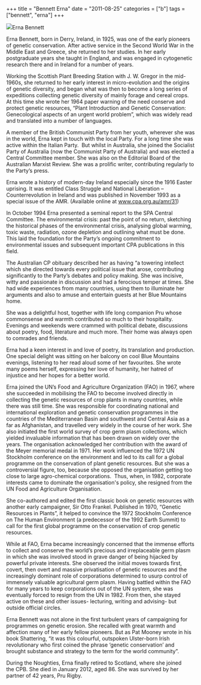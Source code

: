 +++
title = "Bennett Erna"
date = "2011-08-25"
categories = ["b"]
tags = ["bennett", "erna"]
+++

![](https://grahamstevenson.me.uk/wp-content/uploads/2020/02/38AAC7BE-B745-4351-8EA7-0B6422F171A8-300x260.jpeg)Erna Bennett

Erna Bennett, born in Derry, Ireland, in 1925, was one of the early pioneers of genetic conservation. After active service in the Second World War in the Middle East and Greece, she returned to her studies. In her early postgraduate years she taught in England, and was engaged in cytogenetic research there and in Ireland for a number of years.

Working the Scottish Plant Breeding Station with J. W. Gregor in the mid-1960s, she returned to her early interest in micro-evolution and the origins of genetic diversity, and began what was then to become a long series of expeditions collecting genetic diversity of mainly forage and cereal crops. At this time she wrote her 1964 paper warning of the need conserve and protect genetic resources, “Plant Introduction and Genetic Conservation: Genecological aspects of an urgent world problem”, which was widely read and translated into a number of languages.

A member of the British Communist Party from her youth, wherever she was in the world, Erna kept in touch with the local Party. For a long time she was active within the Italian Party.  But whilst in Australia, she joined the Socialist Party of Australia (now the Communist Party of Australia) and was elected a Central Committee member. She was also on the Editorial Board of the Australian Marxist Review. She was a prolific writer, contributing regularly to the Party’s press.

Erna wrote a history of modern-day Ireland especially since the 1916 Easter uprising. It was entitled Class Struggle and National Liberation – Counterrevolution in Ireland and was published in November 1993 as a special issue of the AMR. (Available online at www.cpa.org.au/amr/31)

In October 1994 Erna presented a seminal report to the SPA Central Committee. The environmental crisis: past the point of no return, sketching the historical phases of the environmental crisis, analysing global warming, toxic waste, radiation, ozone depletion and outlining what must be done. This laid the foundation for the Party’s ongoing commitment to environmental issues and subsequent important CPA publications in this field.

The Australian CP obituary described her as having “a towering intellect which she directed towards every political issue that arose, contributing significantly to the Party’s debates and policy making. She was incisive, witty and passionate in discussion and had a ferocious temper at times. She had wide experiences from many countries, using them to illuminate her arguments and also to amuse and entertain guests at her Blue Mountains home.

She was a delightful host, together with life long companion Pru whose commonsense and warmth contributed so much to their hospitality. Evenings and weekends were crammed with political debate, discussions about poetry, food, literature and much more. Their home was always open to comrades and friends.

Erna had a keen interest in and love of poetry, its translation and production. One special delight was sitting on her balcony on cool Blue Mountains evenings, listening to her read aloud some of her favourites. She wrote many poems herself, expressing her love of humanity, her hatred of injustice and her hopes for a better world.

Erna joined the UN’s Food and Agriculture Organization (FAO) in 1967, where she succeeded in mobilising the FAO to become involved directly in collecting the genetic resources of crop plants in many countries, while there was still time. She was responsible for coordinating national and international exploration and genetic conservation programmes in the countries of the Mediterranean Basin and southwest and Central Asia as a far as Afghanistan, and travelled very widely in the course of her work. She also initiated the first world survey of crop germ plasm collections, which yielded invaluable information that has been drawn on widely over the years. The organisation acknowledged her contribution with the award of the Meyer memorial medal in 1971. Her work influenced the 1972 UN Stockholm conference on the environment and led to its call for a global programme on the conservation of plant genetic resources. But she was a controversial figure, too, because she opposed the organisation getting too close to large agro-chemical corporations.  Thus, when, in 1982, corporate interests came to dominate the organisation's policy, she resigned from the UN Food and Agriculture Organisation.

She co-authored and edited the first classic book on genetic resources with another early campaigner, Sir Otto Frankel. Published in 1970, “Genetic Resources in Plants”, it helped to convince the 1972 Stockholm Conference on The Human Environment (a predecessor of the 1992 Earth Summit) to call for the first global programme on the conservation of crop genetic resources.

While at FAO, Erna became increasingly concerned that the immense efforts to collect and conserve the world’s precious and irreplaceable germ plasm in which she was involved stood in grave danger of being hijacked by powerful private interests. She observed the initial moves towards first, covert, then overt and massive privatisation of genetic resources and the increasingly dominant role of corporations determined to usurp control of immensely valuable agricultural germ plasm. Having battled within the FAO for many years to keep corporations out of the UN system, she was eventually forced to resign from the UN in 1982. From then, she stayed active on these and other issues- lecturing, writing and advising- but outside official circles.

Erna Bennett was not alone in the first turbulent years of campaigning for programmes on genetic erosion. She recalled with great warmth and affection many of her early fellow pioneers. But as Pat Mooney wrote in his book Shattering, “it was this colourful, outspoken Ulster-born Irish revolutionary who first coined the phrase ‘genetic conservation’ and brought substance and strategy to the term for the world community”.

During the Noughties, Erna finally retired to Scotland, where she joined the CPB. She died in January 2012, aged 86. She was survived by her partner of 42 years, Pru Rigby.

